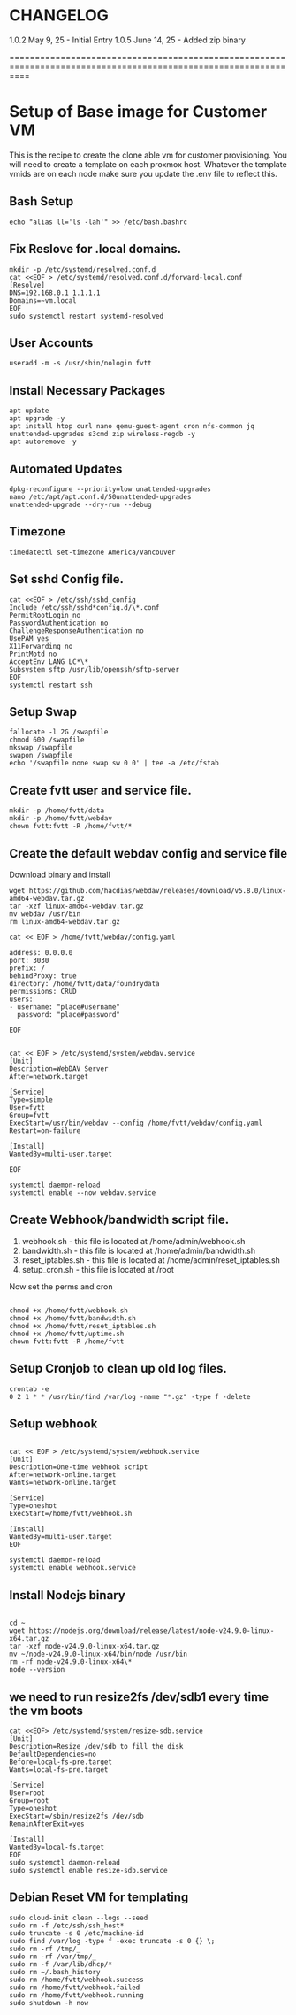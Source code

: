 # CHANGELOG

1.0.2 May 9, 25 - Initial Entry
1.0.5 June 14, 25 - Added zip binary

================================================================================================================

# Setup of Base image for Customer VM

This is the recipe to create the clone able vm for customer provisioning. You will need to create a template on each proxmox host. Whatever the template vmids are on each node make sure you update the .env file to reflect this.

## Bash Setup

```
echo "alias ll='ls -lah'" >> /etc/bash.bashrc
```

## Fix Reslove for .local domains.

```
mkdir -p /etc/systemd/resolved.conf.d
cat <<EOF > /etc/systemd/resolved.conf.d/forward-local.conf
[Resolve]
DNS=192.168.0.1 1.1.1.1
Domains=~vm.local
EOF
sudo systemctl restart systemd-resolved

```

## User Accounts

```
useradd -m -s /usr/sbin/nologin fvtt

```

## Install Necessary Packages

```
apt update
apt upgrade -y
apt install htop curl nano qemu-guest-agent cron nfs-common jq unattended-upgrades s3cmd zip wireless-regdb -y
apt autoremove -y
```

## Automated Updates

```
dpkg-reconfigure --priority=low unattended-upgrades
nano /etc/apt/apt.conf.d/50unattended-upgrades
unattended-upgrade --dry-run --debug
```

## Timezone

```
timedatectl set-timezone America/Vancouver
```

## Set sshd Config file.

```
cat <<EOF > /etc/ssh/sshd_config
Include /etc/ssh/sshd*config.d/\*.conf
PermitRootLogin no
PasswordAuthentication no
ChallengeResponseAuthentication no
UsePAM yes
X11Forwarding no
PrintMotd no
AcceptEnv LANG LC*\*
Subsystem sftp /usr/lib/openssh/sftp-server
EOF
systemctl restart ssh
```

## Setup Swap

```
fallocate -l 2G /swapfile
chmod 600 /swapfile
mkswap /swapfile
swapon /swapfile
echo '/swapfile none swap sw 0 0' | tee -a /etc/fstab
```

## Create fvtt user and service file.

```
mkdir -p /home/fvtt/data
mkdir -p /home/fvtt/webdav
chown fvtt:fvtt -R /home/fvtt/*
```

## Create the default webdav config and service file

Download binary and install

```
wget https://github.com/hacdias/webdav/releases/download/v5.8.0/linux-amd64-webdav.tar.gz
tar -xzf linux-amd64-webdav.tar.gz
mv webdav /usr/bin
rm linux-amd64-webdav.tar.gz
```

```
cat << EOF > /home/fvtt/webdav/config.yaml

address: 0.0.0.0
port: 3030
prefix: /
behindProxy: true
directory: /home/fvtt/data/foundrydata
permissions: CRUD
users:
- username: "place#username"
  password: "place#password"

EOF

```

```

cat << EOF > /etc/systemd/system/webdav.service
[Unit]
Description=WebDAV Server
After=network.target

[Service]
Type=simple
User=fvtt
Group=fvtt
ExecStart=/usr/bin/webdav --config /home/fvtt/webdav/config.yaml
Restart=on-failure

[Install]
WantedBy=multi-user.target

EOF

systemctl daemon-reload
systemctl enable --now webdav.service

```

## Create Webhook/bandwidth script file.

1. webhook.sh - this file is located at /home/admin/webhook.sh
2. bandwidth.sh - this file is located at /home/admin/bandwidth.sh
3. reset_iptables.sh - this file is located at /home/admin/reset_iptables.sh
4. setup_cron.sh - this file is located at /root

Now set the perms and cron

```

chmod +x /home/fvtt/webhook.sh
chmod +x /home/fvtt/bandwidth.sh
chmod +x /home/fvtt/reset_iptables.sh
chmod +x /home/fvtt/uptime.sh
chown fvtt:fvtt -R /home/fvtt

```

## Setup Cronjob to clean up old log files.

```
crontab -e
0 2 1 * * /usr/bin/find /var/log -name "*.gz" -type f -delete
```

## Setup webhook

```

cat << EOF > /etc/systemd/system/webhook.service
[Unit]
Description=One-time webhook script
After=network-online.target
Wants=network-online.target

[Service]
Type=oneshot
ExecStart=/home/fvtt/webhook.sh

[Install]
WantedBy=multi-user.target
EOF

systemctl daemon-reload
systemctl enable webhook.service

```

## Install Nodejs binary

```

cd ~
wget https://nodejs.org/download/release/latest/node-v24.9.0-linux-x64.tar.gz
tar -xzf node-v24.9.0-linux-x64.tar.gz
mv ~/node-v24.9.0-linux-x64/bin/node /usr/bin
rm -rf node-v24.9.0-linux-x64\*
node --version

```

## we need to run resize2fs /dev/sdb1 every time the vm boots

```
cat <<EOF> /etc/systemd/system/resize-sdb.service
[Unit]
Description=Resize /dev/sdb to fill the disk
DefaultDependencies=no
Before=local-fs-pre.target
Wants=local-fs-pre.target

[Service]
User=root
Group=root
Type=oneshot
ExecStart=/sbin/resize2fs /dev/sdb
RemainAfterExit=yes

[Install]
WantedBy=local-fs.target
EOF
sudo systemctl daemon-reload
sudo systemctl enable resize-sdb.service

```

## Debian Reset VM for templating

```
sudo cloud-init clean --logs --seed
sudo rm -f /etc/ssh/ssh_host*
sudo truncate -s 0 /etc/machine-id
sudo find /var/log -type f -exec truncate -s 0 {} \;
sudo rm -rf /tmp/_
sudo rm -rf /var/tmp/_
sudo rm -f /var/lib/dhcp/*
sudo rm ~/.bash_history
sudo rm /home/fvtt/webhook.success
sudo rm /home/fvtt/webhook.failed
sudo rm /home/fvtt/webhook.running
sudo shutdown -h now
```
